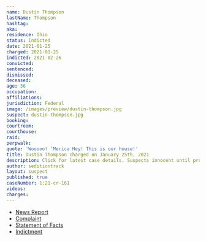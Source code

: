 ```yaml
---
name: Dustin Thompson
lastName: Thompson
hashtag:
aka:
residence: Ohio
status: Indicted
date: 2021-01-25
charged: 2021-01-25
indicted: 2021-02-26
convicted: 
sentenced: 
dismissed: 
deceased:
age: 36
occupation:
affiliations:
jurisdiction: Federal
image: /images/preview/dustin-thompson.jpg
suspect: dustin-thompson.jpg
booking:
courtroom:
courthouse:
raid:
perpwalk:
quote: 'Wooooo! ’Merica Hey! This is our house!'
title: Dustin Thompson charged on January 25th, 2021
description: Click for latest case details. Suspects innocent until proven guilty.
author: seditiontrack
layout: suspect
published: true
caseNumber: 1:21-cr-161
videos:
charges:
---
```

- [News Report](https://www.fox19.com/2021/01/26/fbi-more-ohioans-charged-violent-us-capitol-protest/)
- [Complaint](https://www.justice.gov/opa/page/file/1361301/download)
- [Statement of Facts](https://www.justice.gov/opa/page/file/1361301/download)
- [Indictment](https://www.justice.gov/usao-dc/case-multi-defendant/file/1371361/download)
